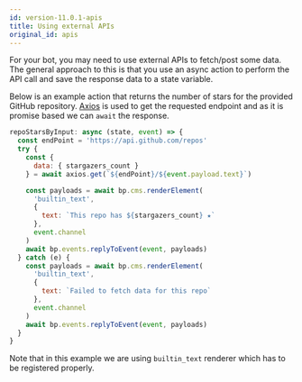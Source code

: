```yaml
---
id: version-11.0.1-apis
title: Using external APIs
original_id: apis
---
```


For your bot, you may need to use external APIs to fetch/post some data.
The general approach to this is that you use an async action to perform the API call and save the response data to a state variable.

Below is an example action that returns the number of stars for the provided GitHub repository.
[Axios](https://www.npmjs.com/package/axios) is used to get the requested endpoint and as it is promise based we can `await` the response.

```js
repoStarsByInput: async (state, event) => {
  const endPoint = 'https://api.github.com/repos'
  try {
    const {
      data: { stargazers_count }
    } = await axios.get(`${endPoint}/${event.payload.text}`)

    const payloads = await bp.cms.renderElement(
      'builtin_text',
      {
        text: `This repo has ${stargazers_count} ★`
      },
      event.channel
    )
    await bp.events.replyToEvent(event, payloads)
  } catch (e) {
    const payloads = await bp.cms.renderElement(
      'builtin_text',
      {
        text: `Failed to fetch data for this repo`
      },
      event.channel
    )
    await bp.events.replyToEvent(event, payloads)
  }
}
```

Note that in this example we are using `builtin_text` renderer which has to be registered properly.
